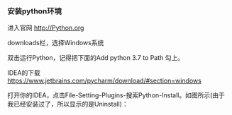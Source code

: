 ### 安装python环境

进入官网 http://Python.org

downloads栏，选择Windows系统

双击运行Python，记得把下面的Add python 3.7 to Path 勾上。

IDEA的下载 https://www.jetbrains.com/pycharm/download/#section=windows

打开你的IDEA，点击File-Setting-Plugins-搜索Python-Install。如图所示(由于我已经安装过了，所以显示的是Uninstall)：